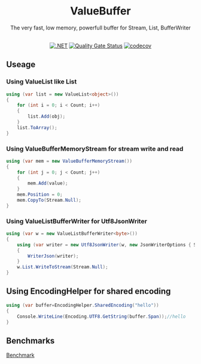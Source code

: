 <h1 align="center">
    <center>ValueBuffer</center>
</h1>
<div style="text-align:center;" align="center">
  The very fast, low memory, powerfull buffer for Stream, List, BufferWriter
</div>
<br/>
<div align="center">

[![.NET](https://github.com/Cricle/ValueBuffer/actions/workflows/dotnet.yml/badge.svg)](https://github.com/Cricle/ValueBuffer/actions/workflows/dotnet.yml)
[![Quality Gate Status](https://sonarcloud.io/api/project_badges/measure?project=Cricle_ValueBuffer&metric=alert_status)](https://sonarcloud.io/summary/new_code?id=Cricle_ValueBuffer)
[![codecov](https://codecov.io/gh/Cricle/ValueBuffer/branch/master/graph/badge.svg?token=85FsB1JWtx)](https://codecov.io/gh/Cricle/ValueBuffer)

</div>

## Useage

### Using ValueList like List

```csharp
using (var list = new ValueList<object>())
{
    for (int i = 0; i < Count; i++)
    {
        list.Add(obj);
    }
    list.ToArray();
}
```

### Using ValueBufferMemoryStream for stream write and read

```csharp
using (var mem = new ValueBufferMemoryStream())
{
    for (int j = 0; j < Count; j++)
    {
        mem.Add(value);
    }
    mem.Position = 0;
    mem.CopyTo(Stream.Null);
}
```

### Using ValueListBufferWriter<byte> for Utf8JsonWriter

```csharp
using (var w = new ValueListBufferWriter<byte>())
{
    using (var writer = new Utf8JsonWriter(w, new JsonWriterOptions { SkipValidation = true }))
    {
        WriterJson(writer);
    }
    w.List.WriteToStream(Stream.Null);
}
```

## Using EncodingHelper for shared encoding

```csharp
using (var buffer=EncodingHelper.SharedEncoding("hello"))
{
    Console.WriteLine(Encoding.UTF8.GetString(buffer.Span));//hello
}
```

## Benchmarks

[Benchmark](./test/Benchmarks.md)
